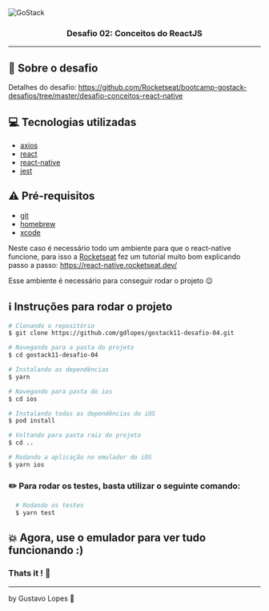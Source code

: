 <img alt="GoStack" src="https://storage.googleapis.com/golden-wind/bootcamp-gostack/header-desafios.png" />

<h3 align="center">
  Desafio 02: Conceitos do ReactJS
</h3>

---

## :rocket: Sobre o desafio

Detalhes do desafio: https://github.com/Rocketseat/bootcamp-gostack-desafios/tree/master/desafio-conceitos-react-native

## :computer: Tecnologias utilizadas

- [axios](https://www.npmjs.com/package/axios)
- [react](https://pt-br.reactjs.org/)
- [react-native](https://reactnative.dev/)
- [jest](https://jestjs.io/docs/en/getting-started.html)

## :warning: Pré-requisitos

- [git](https://git-scm.com/)
- [homebrew](https://brew.sh/index_pt-br)
- [xcode](https://developer.apple.com/xcode/)

Neste caso é necessário todo um ambiente para que o react-native funcione, para isso a [Rocketseat](https://rocketseat.com.br/) fez um tutorial muito bom explicando passo a passo: https://react-native.rocketseat.dev/

Esse ambiente é necessário para conseguir rodar o projeto :wink:

## :information_source: Instruções para rodar o projeto

```bash
# Clonando o repositório
$ git clone https://github.com/gdlopes/gostack11-desafio-04.git

# Navegando para a pasta do projeto
$ cd gostack11-desafio-04

# Instalando as dependências
$ yarn

# Navegando para pasta do ios
$ cd ios

# Instalando todas as dependências do iOS
$ pod install

# Voltando para pasta raiz do projeto
$ cd ..

# Rodando a aplicação no emulador do iOS
$ yarn ios

```

### :pencil2: Para rodar os testes, basta utilizar o seguinte comando:

```bash
  # Rodando os testes
  $ yarn test
```

## :boom: Agora, use o emulador para ver tudo funcionando :)

### Thats it ! :wave:

---

by Gustavo Lopes :tada:

